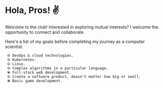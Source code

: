 
<h1>Hola, Pros! ✌️ </h1>
Welcome to the club! Interested in exploring mutual interests? I welcome the opportunity to connect and collaborate.<br>

Here's a list of my goals before completing my journey as a computer scientist.<br>

     ⦾ DevOps & cloud technologies.
     ⦾ Kubernetes.
     ⦾ Linux.
     ⦾ Complex algorithms in a particular language.
     ⦿ Full-stack web development.
     ⦾ Create a software product, doesn't matter how big or small.
     ⦿ Basic game development.

  <br>
